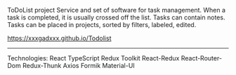ToDoList project
Service and set of software for task management. When a task is completed, it is usually crossed off the list. Tasks can contain notes. Tasks can be placed in projects, sorted by filters, labeled, edited.

https://xxxgadxxx.github.io/Todolist

---

Technologies:
React
TypeScript
Redux Toolkit
React-Redux
React-Router-Dom
Redux-Thunk
Axios
Formik
Material-UI